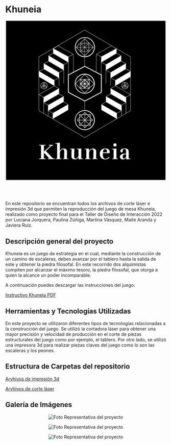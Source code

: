 # Khuneia 

 <div>
<p style = 'text-align:center;'>
<img src="imagenes/khuneia1.png" alt="imágen gráfica del juego" width="500px">
</p>
</div>
<br>
<br>

En este repositorio se encuentran todos los archivos de corte láser e impresión 3d que permiten la reproducción del juego de mesa Khuneia, realizado como proyecto final para el Taller de Diseño de Interacción 2022 por Luciana Jorquera, Paulina Zúñiga, Martina Vásquez, Maite Aranda y Javiera Ruiz. 

## Descripción general del proyecto
Khuneia es un juego de estrategia en el cual, mediante la construcción de un camino de escaleras, debes avanzar por el tablero hasta la salida de este y obtener la piedra filosofal. En este recorrido dos alquimistas compiten por alcanzar el máximo tesoro, la piedra filosofal, que otorga a quien la alcance un poder incomparable. 

A continuación puedes descargar las instrucciones del juego:

[Instructivo Khuneia PDF](imagenes/instructivo%20khuneia.pdf)

## Herramientas y Tecnologías Utilizadas
En este proyecto se utilizaron diferentes tipos de tecnologías relacionadas a la construcción del juego. Se utilizó la cortadora láser para obtener una mayor precisión y velocidad de producción en el corte de piezas estructurales del juego como por ejemplo, el tablero. Por otro lado, se utilizó una impresora 3d para realizar piezas claves del juego como lo son las escaleras y los peones. 


## Estructura de Carpetas del repositorio
 
[Arvhivos de impresión 3d](https://javieraruizm.github.io/khuneia-tdix/impresion-3d)

[Arvhivos de corte láser](https://javieraruizm.github.io/khuneia-tdix/corte-laser)


## Galería de Imágenes

 <div>
<p style = 'text-align:center;'>
<img src="imagenes/totem2.jpg" alt="Foto Representativa del proyecto" width="500px">
</p>
</div>

 <div>
<p style = 'text-align:center;'>
<img src="imagenes/totem3.jpg" alt="Foto Representativa del proyecto" width="500px">
</p>
</div>

 <div>
<p style = 'text-align:center;'>
<img src="imagenes/totem4.jpg" alt="Foto Representativa del proyecto" width="500px">
</p>
</div>


<br>











